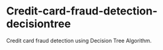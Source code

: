 # Credit-card-fraud-detection-decisiontree
Credit card fraud detection using Decision Tree Algorithm.
